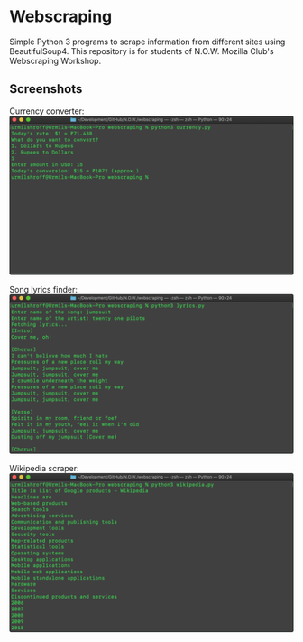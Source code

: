 # Webscraping

Simple Python 3 programs to scrape information from different sites using BeautifulSoup4. This repository is for students of N.O.W. Mozilla Club's Webscraping Workshop.

## Screenshots

Currency converter:
![Currency converter](screenshots/currency.png)

Song lyrics finder:
![Song lyrics finder](screenshots/lyrics.png)

Wikipedia scraper:
![Wikipedia scraper](screenshots/wikipedia.png)
